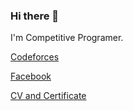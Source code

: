 ### Hi there 👋

I'm Competitive Programer.

[Codeforces](https://codeforces.com/profile/LunaScamanderLovegood)

[Facebook](https://www.facebook.com/huysmith.it/)

[CV and Certificate](https://drive.google.com/drive/folders/1LTMavc2aw7AKFjsAVi3H5E1joxafm5R4?usp=sharing)
<!--
**duchuyvp/duchuyvp** is a ✨ _special_ ✨ repository because its `README.md` (this file) appears on your GitHub profile.

Here are some ideas to get you started:

- 🔭 I’m currently working on ...
- 🌱 I’m currently learning ...
- 👯 I’m looking to collaborate on ...
- 🤔 I’m looking for help with ...
- 💬 Ask me about ...
- 📫 How to reach me: ...
- 😄 Pronouns: ...
- ⚡ Fun fact: ...
-->
